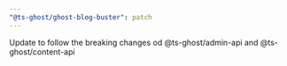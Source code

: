 ```yaml
---
"@ts-ghost/ghost-blog-buster": patch
---
```


Update to follow the breaking changes od @ts-ghost/admin-api and @ts-ghost/content-api
